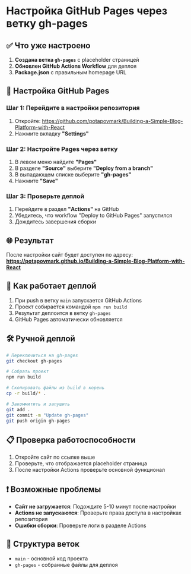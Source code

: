 # Настройка GitHub Pages через ветку gh-pages

## ✅ Что уже настроено

1. **Создана ветка `gh-pages`** с placeholder страницей
2. **Обновлен GitHub Actions Workflow** для деплоя
3. **Package.json** с правильным homepage URL

## 🔧 Настройка GitHub Pages

### Шаг 1: Перейдите в настройки репозитория

1. Откройте: https://github.com/potapovmark/Building-a-Simple-Blog-Platform-with-React
2. Нажмите вкладку **"Settings"**

### Шаг 2: Настройте Pages через ветку

1. В левом меню найдите **"Pages"**
2. В разделе **"Source"** выберите **"Deploy from a branch"**
3. В выпадающем списке выберите **"gh-pages"**
4. Нажмите **"Save"**

### Шаг 3: Проверьте деплой

1. Перейдите в раздел **"Actions"** на GitHub
2. Убедитесь, что workflow "Deploy to GitHub Pages" запустился
3. Дождитесь завершения сборки

## 🌐 Результат

После настройки сайт будет доступен по адресу:
**https://potapovmark.github.io/Building-a-Simple-Blog-Platform-with-React**

## 🔄 Как работает деплой

1. При push в ветку `main` запускается GitHub Actions
2. Проект собирается командой `npm run build`
3. Результат деплоится в ветку `gh-pages`
4. GitHub Pages автоматически обновляется

## 🛠️ Ручной деплой

```bash
# Переключиться на gh-pages
git checkout gh-pages

# Собрать проект
npm run build

# Скопировать файлы из build в корень
cp -r build/* .

# Закоммитить и запушить
git add .
git commit -m "Update gh-pages"
git push origin gh-pages
```

## 📋 Проверка работоспособности

1. Откройте сайт по ссылке выше
2. Проверьте, что отображается placeholder страница
3. После настройки Actions проверьте основной функционал

## ❗ Возможные проблемы

- **Сайт не загружается**: Подождите 5-10 минут после настройки
- **Actions не запускаются**: Проверьте права доступа в настройках репозитория
- **Ошибки сборки**: Проверьте логи в разделе Actions

## 📁 Структура веток

- `main` - основной код проекта
- `gh-pages` - собранные файлы для деплоя
